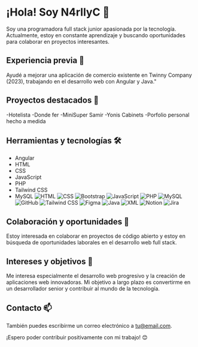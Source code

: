 # ¡Hola! Soy N4rllyC 👋

Soy una programadora full stack junior apasionada por la tecnología. Actualmente, estoy en constante aprendizaje y buscando oportunidades para colaborar en proyectos interesantes.

## Experiencia previa 💼

 Ayudé a mejorar una aplicación de comercio existente en Twinny Company (2023), trabajando en el desarrollo web con Angular y Java."

## Proyectos destacados 🚀

-Hotelista
-Donde fer
-MiniSuper Samir
-Yonis Cabinets
-Porfolio personal hecho a medida

## Herramientas y tecnologías 🛠️

- Angular
- HTML
- CSS
- JavaScript
- PHP
- Tailwind CSS
- MySQL
![HTML](https://img.shields.io/badge/HTML-HTML5-E34F26?logo=html5&style=flat-square&logoColor=white)
![CSS](https://img.shields.io/badge/CSS-CSS3-1572B6?logo=css3&style=flat-square&logoColor=white)
![Bootstrap](https://img.shields.io/badge/Bootstrap-4-563D7C?logo=bootstrap&style=flat-square&logoColor=white)
![JavaScript](https://img.shields.io/badge/JavaScript-ES6-F7DF1E?logo=javascript&style=flat-square&logoColor=black)
![PHP](https://img.shields.io/badge/PHP-7.4+-777BB4?logo=php&style=flat-square&logoColor=white)
![MySQL](https://img.shields.io/badge/MySQL-8-4479A1?logo=mysql&style=flat-square&logoColor=white)
![GitHub](https://img.shields.io/badge/GitHub-Git-181717?logo=github&style=flat-square&logoColor=white)
![Tailwind CSS](https://img.shields.io/badge/Tailwind%20CSS-v2-38B2AC?logo=tailwind-css&style=flat-square&logoColor=white)
![Figma](https://img.shields.io/badge/Figma-Professional-F24E1E?logo=figma&style=flat-square&logoColor=white)
![Java](https://img.shields.io/badge/Java-11-007396?logo=java&style=flat-square&logoColor=white)
![XML](https://img.shields.io/badge/XML-Data-FF6600?logo=xml&style=flat-square&logoColor=white)
![Notion](https://img.shields.io/badge/Notion-Notes-000000?logo=notion&style=flat-square&logoColor=white)
![Jira](https://img.shields.io/badge/Jira-Project%20Management-0052CC?logo=jira&style=flat-square&logoColor=white)



## Colaboración y oportunidades 🤝

Estoy interesada en colaborar en proyectos de código abierto y estoy en búsqueda de oportunidades laborales en el desarrollo web full stack.

## Intereses y objetivos 🎯

Me interesa especialmente el desarrollo web progresivo y la creación de aplicaciones web innovadoras. Mi objetivo a largo plazo es convertirme en un desarrollador senior y contribuir al mundo de la tecnología.



## Contacto 📫

 También puedes escribirme un correo electrónico a [tu@email.com](mailto:narllycarcamo@gmail.com).

¡Espero poder contribuir positivamente con mi trabajo! 😊
